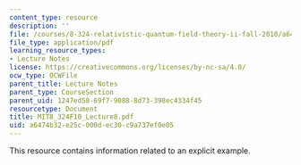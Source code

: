 ```yaml
---
content_type: resource
description: ''
file: /courses/8-324-relativistic-quantum-field-theory-ii-fall-2010/a6474b32e25c000dec30c9a737ef0e05_MIT8_324F10_Lecture8.pdf
file_type: application/pdf
learning_resource_types:
- Lecture Notes
license: https://creativecommons.org/licenses/by-nc-sa/4.0/
ocw_type: OCWFile
parent_title: Lecture Notes
parent_type: CourseSection
parent_uid: 1247ed58-69f7-9088-8d73-398ec4334f45
resourcetype: Document
title: MIT8_324F10_Lecture8.pdf
uid: a6474b32-e25c-000d-ec30-c9a737ef0e05
---
```

This resource contains information related to an explicit example.